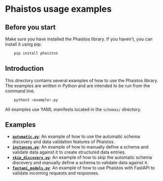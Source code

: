 # Phaistos usage examples

## Before you start

Make sure you have installed the Phaistos library. If you haven't, you can install it using pip:

```bash
    pip install phaistos
```

## Introduction

This directory contains several examples of how to use the Phaistos library. The examples are written in Python and are intended to be run from the command line.

```bash
    python3 <example>.py
```

All examples use YAML manifests located in the `schemas/` directory.

## Examples

* [**`automatic.py`**](automatic.py): An example of how to use the automatic schema discovery and data validation features of Phaistos.
* [**`instances.py`**](instances.py): An example of how to manually define a schema and validate data against it to create structured data entries.
* [**`skip_discovery.py`**](skip_discovery.py): An example of how to skip the automatic schema discovery and manually define a schema to validate data against it.
* [**`fastapi_models.py`**](fastapi_models.py): An example of how to use Phaistos with FastAPI to validate incoming requests and responses.
